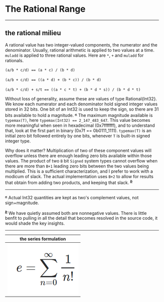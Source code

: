 # The Rational Range

----


## the rational milieu

A rational value has two integer-valued components, the numerator and the denominator. Usually, rational arithmetic is applied to two values at a time.  `muladd` is applied to three rational values.  Here are `*`, `+` and `muladd` for rationals.

```
(a/b * c/d) == (a * c) / (b * d)

(a/b + c/d) == ((a * d) + (b * c)) / (b * d)

(a/b * c/d) + s/t == ((a * c * t) + (b * d * s)) / (b * d * t)
```

Without loss of generality, assume these are values of type Rational{Int32}.  We know each numerator and each denominator hold signed integer values stored in 32 bits.  One bit of an Int32 is used to keep the sign, so there are 31 bits available to hold a magnitude. <sup>[𝓪](#usefulfiction)</sup>  The maximum magnitude available is `typemax(T)`, here `typemax(Int32) == 2_147_483_647`. This value becomes more meaningful when seen in hexadecimal (0x7fffffff), and to understand that, look at the first part in binary (0x7f == 0b0111_1111).  `typemax(T)` is an initial zero bit followed entirely by one bits, whenever `T` is built-in signed integer type.

Why does it matter?  Multiplication of two of these component values will overflow unless there are enough leading zero bits available within those values.  The product of two `B` bit `Signed` system types cannot overflow when there are more than `B+1` leading zero bits between the two values being multiplied. This is a sufficient characterization, and I prefer to work with a modicum of slack. The actual implementation uses `B+2` to allow for results that obtain from adding two products, and keeping that slack. <sup>[𝒃](#assumption1)</sup>



-----

<sup><a name="usefulfiction">[𝓪](#annotation)</a></sup> Actual Int32 quantities are kept as two's complement values, not sign+magnitude.

<sup><a name="assumption1">[𝒃](#assumption1)</a></sup> We have quietly assumed both are nonnegative values. There is little benfit to pulling in all the detail that becomes resolved in the source code, it would shade the key insights.

-----

|      the series formulation         |
|:-----------------------------------:|
| ![e_series](assets/e_series.PNG)    |
